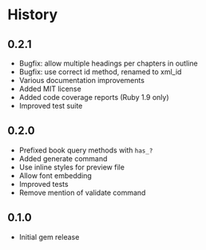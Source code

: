 # History

## 0.2.1

* Bugfix: allow multiple headings per chapters in outline
* Bugfix: use correct id method, renamed to xml_id
* Various documentation improvements
* Added MIT license
* Added code coverage reports (Ruby 1.9 only)
* Improved test suite

## 0.2.0

* Prefixed book query methods with `has_?`
* Added generate command
* Use inline styles for preview file
* Allow font embedding
* Improved tests
* Remove mention of validate command

## 0.1.0

* Initial gem release
